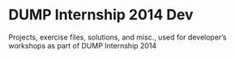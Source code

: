 # DUMP Internship 2014 Dev
Projects, exercise files, solutions, and misc., used for developer’s workshops as part of DUMP Internship 2014
